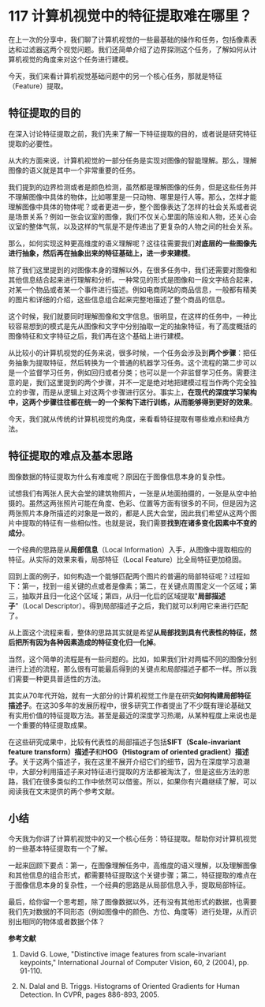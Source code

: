 # 117 计算机视觉中的特征提取难在哪里？

在上一次的分享中，我们聊了计算机视觉的一些最基础的操作和任务，包括像素表达和过滤器这两个视觉问题。我们还简单介绍了边界探测这个任务，了解如何从计算机视觉的角度来对这个任务进行建模。

今天，我们来看计算机视觉基础问题中的另一个核心任务，那就是特征（Feature）提取。

## 特征提取的目的

在深入讨论特征提取之前，我们先来了解一下特征提取的目的，或者说是研究特征提取的必要性。

从大的方面来说，计算机视觉的一部分任务是实现对图像的智能理解。那么，理解图像的语义就是其中一个非常重要的任务。

我们提到的边界检测或者是颜色检测，虽然都是理解图像的任务，但是这些任务并不理解图像中具体的物体，比如哪里是一只动物、哪里是行人等。那么，怎样才能理解图像中具体的物体呢？或者更进一步，整个图像表达了怎样的社会关系或者说是场景关系？例如一张会议室的图像，我们不仅关心里面的陈设和人物，还关心会议室的整体气氛，以及这样的气氛是不是传递出了更复杂的人物之间的社会关系。

那么，如何实现这种更高维度的语义理解呢？这往往需要我们**对底层的一些图像先进行抽象，然后再在抽象出来的特征基础上，进一步来建模**。

除了我们这里提到的对图像本身的理解以外，在很多任务中，我们还需要对图像和其他信息结合起来进行理解和分析。一种常见的形式是图像和一段文字结合起来，对某一个物品或者某一个事件进行描述。例如电商网站的商品信息，一般都有精美的图片和详细的介绍，这些信息组合起来完整地描述了整个商品的信息。

这个时候，我们就要同时理解图像和文字信息。很明显，在这样的任务中，一种比较容易想到的模式是先从图像和文字中分别抽取一定的抽象特征，有了高度概括的图像特征和文字特征之后，我们再在这个基础上进行建模。

从比较小的计算机视觉的任务来说，很多时候，一个任务会涉及到**两个步骤**：把任务抽象为提取特征，然后转换为一个普通的机器学习任务。这个流程的第二步可以是一个监督学习任务，例如回归或者分类；也可以是一个非监督学习任务。需要注意的是，我们这里提到的两个步骤，并不一定是绝对地把建模过程当作两个完全独立的步骤，而是从逻辑上对这两个步骤进行区分。事实上，**在现代的深度学习架构中，这两个步骤往往都在统一的一个架构下进行训练，从而能够得到更好的效果**。

今天，我们就从传统的计算机视觉的角度，来看看特征提取有哪些难点和经典方法。

## 特征提取的难点及基本思路

图像数据的特征提取为什么有难度呢？原因在于图像信息本身的复杂性。

试想我们有两张人民大会堂的建筑物照片，一张是从地面拍摄的，一张是从空中拍摄的。虽然这两张照片可能在角度、色彩、位置等方面有很多的不同，但是因为这两张照片本身所描述的对象是一致的，都是人民大会堂，因此我们希望从这两个图片中提取的特征有一些相似性。也就是说，我们需要**找到在诸多变化因素中不变的成分**。

一个经典的思路是从**局部信息**（Local
Information）入手，从图像中提取相应的特征。从实际的效果来看，局部特征（Local
Feature）比全局特征更加稳固。

回到上面的例子，如何构造一个能够匹配两个图片的普遍的局部特征呢？过程如下：第一，找到一组关键的点或者是像素；第二，在关键点周围定义一个区域；第三，抽取并且归一化这个区域；第四，从归一化后的区域提取"**局部描述子**"（Local
Descriptor）。得到局部描述子之后，我们就可以利用它来进行匹配了。

从上面这个流程来看，整体的思路其实就是希望**从局部找到具有代表性的特征，然后把所有因为各种因素造成的特征变化归一化掉**。

当然，这个简单的流程是有一些问题的。比如，如果我们针对两幅不同的图像分别进行上述的流程，那么很有可能最后得到的关键点和局部描述子都不一样。所以我们需要一种更具普适性的方法。

其实从70年代开始，就有一大部分的计算机视觉工作是在研究**如何构建局部特征描述子**。在这30多年的发展历程中，很多研究工作者提出了不少既有理论基础又有实用价值的特征提取方法。甚至是最近的深度学习热潮，从某种程度上来说也是一个重要的特征提取成果。

在这些研究成果中，比较有代表性的局部描述子包括**SIFT（Scale-invariant
feature transform）描述子**和**HOG（Histogram of oriented
gradient）描述子**。关于这两个描述子，我在这里不展开介绍它们的细节，因为在深度学习浪潮中，大部分利用描述子来对特征进行提取的方法都被淘汰了，但是这些方法的思路，我们在很多类似的工作中依然可以借鉴。所以，如果你有兴趣继续了解，可以阅读我在文末提供的两个参考文献。

## 小结

今天我为你讲了计算机视觉中的又一个核心任务：特征提取。帮助你对计算机视觉的一些基本特征提取有一个了解。

一起来回顾下要点：第一，在图像理解任务中，高维度的语义理解，以及理解图像和其他信息的组合形式，都需要特征提取这个关键步骤；第二，特征提取的难点在于图像信息本身的复杂性，一个经典的思路是从局部信息入手，提取局部特征。

最后，给你留一个思考题，除了图像数据以外，还有没有其他形式的数据，也需要我们先对数据的不同形态（例如图像中的颜色、方位、角度等）进行处理，从而识别出相同的物体或者数据个体？

**参考文献**

1.  David G. Lowe, "Distinctive image features from scale-invariant
    keypoints," International Journal of Computer Vision, 60, 2 (2004),
    pp. 91-110.

2.  N. Dalal and B. Triggs. Histograms of Oriented Gradients for Human
    Detection. In CVPR, pages 886-893, 2005.
